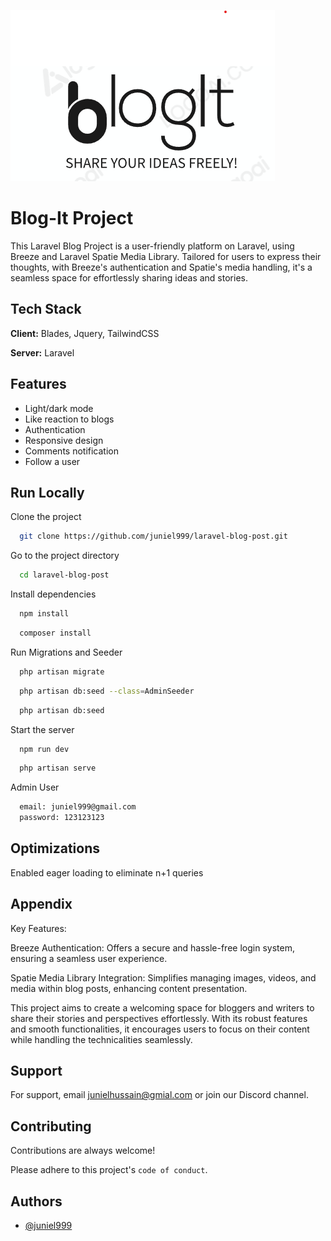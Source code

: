 ![Logo](https://raw.githubusercontent.com/juniel999/blog-it/main/public/assets/blog-it-logo.png)

# Blog-It Project

This Laravel Blog Project is a user-friendly platform on Laravel, using Breeze and Laravel Spatie Media Library. Tailored for users to express their thoughts, with Breeze's authentication and Spatie's media handling, it's a seamless space for effortlessly sharing ideas and stories.



## Tech Stack

**Client:** Blades, Jquery, TailwindCSS

**Server:** Laravel


## Features

- Light/dark mode
- Like reaction to blogs
- Authentication
- Responsive design
- Comments notification
- Follow a user



## Run Locally

Clone the project

```bash
  git clone https://github.com/juniel999/laravel-blog-post.git
```

Go to the project directory

```bash
  cd laravel-blog-post
```

Install dependencies

```bash
  npm install
```
```bash
  composer install
```

Run Migrations and Seeder

```bash
  php artisan migrate
```
```bash
  php artisan db:seed --class=AdminSeeder
```
```bash
  php artisan db:seed 
```

Start the server

```bash
  npm run dev
```
```bash
  php artisan serve
```

Admin User

```bash
  email: juniel999@gmail.com
  password: 123123123
```


## Optimizations

Enabled eager loading to eliminate n+1 queries


## Appendix

Key Features:

Breeze Authentication: Offers a secure and hassle-free login system, ensuring a seamless user experience.

Spatie Media Library Integration: Simplifies managing images, videos, and media within blog posts, enhancing content presentation.

This project aims to create a welcoming space for bloggers and writers to share their stories and perspectives effortlessly. With its robust features and smooth functionalities, it encourages users to focus on their content while handling the technicalities seamlessly.
## Support

For support, email junielhussain@gmial.com or join our Discord channel.


## Contributing

Contributions are always welcome!

Please adhere to this project's `code of conduct`.


## Authors

- [@juniel999](https://github.com/juniel999e)

